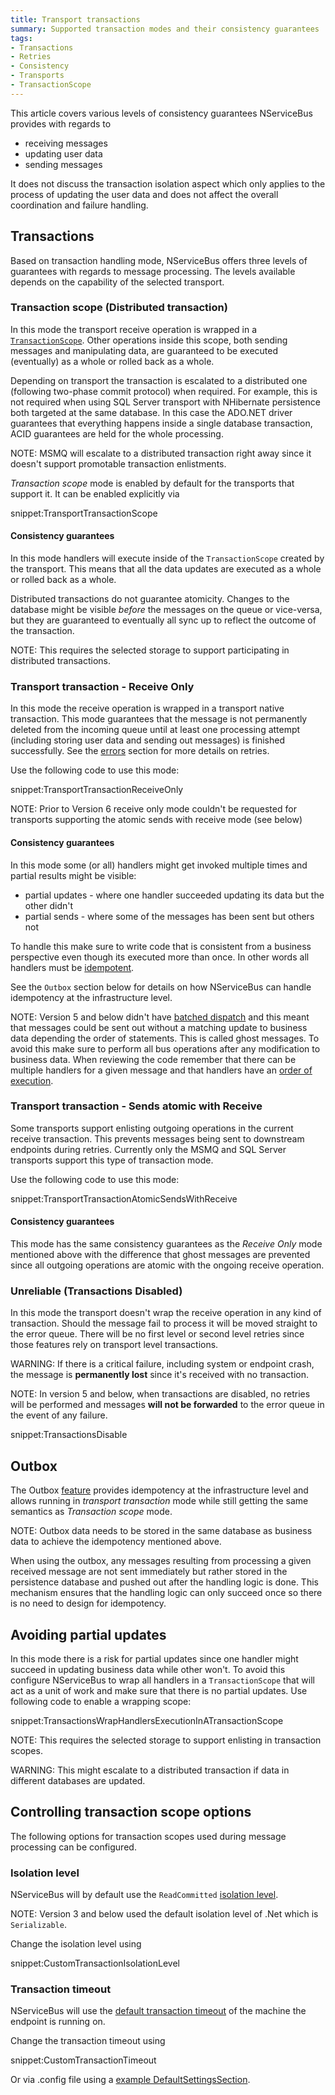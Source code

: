 ```yaml
---
title: Transport transactions
summary: Supported transaction modes and their consistency guarantees
tags:
- Transactions
- Retries
- Consistency
- Transports
- TransactionScope
---
```


This article covers various levels of consistency guarantees NServiceBus provides with regards to

* receiving messages
* updating user data
* sending messages

It does not discuss the transaction isolation aspect which only applies to the process of updating the user data and does not affect the overall coordination and failure handling.


## Transactions

Based on transaction handling mode, NServiceBus offers three levels of guarantees with regards to message processing. The levels available depends on the capability of the selected transport.


### Transaction scope (Distributed transaction)

In this mode the transport receive operation is wrapped in a [`TransactionScope`](http://msdn.microsoft.com/en-us/library/system.transactions.transactionscope). Other operations inside this scope, both sending messages and manipulating data, are guaranteed to be executed (eventually) as a whole or rolled back as a whole.

Depending on transport the transaction is escalated to a distributed one (following two-phase commit protocol) when required. For example, this is not required when using SQL Server transport with NHibernate persistence both targeted at the same database. In this case the ADO.NET driver guarantees that everything happens inside a single database transaction, ACID guarantees are held for the whole processing.

NOTE: MSMQ will escalate to a distributed transaction right away since it doesn't support promotable transaction enlistments.

*Transaction scope* mode is enabled by default for the transports that support it. It can be enabled explicitly via

snippet:TransportTransactionScope


#### Consistency guarantees

In this mode handlers will execute inside of the `TransactionScope` created by the transport. This means that all the data updates are executed as a whole or rolled back as a whole.

Distributed transactions do not guarantee atomicity. Changes to the database might be visible *before* the messages on the queue or vice-versa, but they are guaranteed to eventually all sync up to reflect the outcome of the transaction.

NOTE: This requires the selected storage to support participating in distributed transactions.


### Transport transaction - Receive Only

In this mode the receive operation is wrapped in a transport native transaction. This mode guarantees that the message is not permanently deleted from the incoming queue until at least one processing attempt (including storing user data and sending out messages) is finished successfully. See the [errors](/nservicebus/errors) section for more details on retries.

Use the following code to use this mode:

snippet:TransportTransactionReceiveOnly

NOTE: Prior to Version 6 receive only mode couldn't be requested for transports supporting the atomic sends with receive mode (see below)


#### Consistency guarantees

In this mode some (or all) handlers might get invoked multiple times and partial results might be visible:

 * partial updates - where one handler succeeded updating its data but the other didn't
 * partial sends - where some of the messages has been sent but others not

To handle this make sure to write code that is consistent from a business perspective even though its executed more than once. In other words all handlers must be [idempotent](/nservicebus/concept-overview.md#idempotence).

See the `Outbox` section below for details on how NServiceBus can handle idempotency at the infrastructure level.

NOTE: Version 5 and below didn't have [batched dispatch](/nservicebus/messaging/batched-dispatch.md) and this meant that messages could be sent out without a matching update to business data depending the order of statements. This is called ghost messages. To avoid this make sure to perform all bus operations after any modification to business data. When reviewing the code remember that there can be multiple handlers for a given message and that handlers have an [order of execution](/nservicebus/handlers/handler-ordering.md).


### Transport transaction - Sends atomic with Receive

Some transports support enlisting outgoing operations in the current receive transaction. This prevents messages being sent to downstream endpoints during retries. Currently only the MSMQ and SQL Server transports support this type of transaction mode.

Use the following code to use this mode:

snippet:TransportTransactionAtomicSendsWithReceive


#### Consistency guarantees

This mode has the same consistency guarantees as the *Receive Only* mode mentioned above with the difference that ghost messages are prevented since all outgoing operations are atomic with the ongoing receive operation.


### Unreliable (Transactions Disabled)

In this mode the transport doesn't wrap the receive operation in any kind of transaction. Should the message fail to process it will be moved straight to the error queue. There will be no first level or second level retries since those features rely on transport level transactions.

WARNING: If there is a critical failure, including system or endpoint crash, the message is **permanently lost** since it's received with no transaction.

NOTE: In version 5 and below, when transactions are disabled, no retries will be performed and messages **will not be forwarded** to the error queue in the event of any failure.

snippet:TransactionsDisable


## Outbox

The Outbox [feature](/nservicebus/outbox) provides idempotency at the infrastructure level and allows running in *transport transaction* mode while still getting the same semantics as *Transaction scope* mode.

NOTE: Outbox data needs to be stored in the same database as business data to achieve the idempotency mentioned above.

When using the outbox, any messages resulting from processing a given received message are not sent immediately but rather stored in the persistence database and pushed out after the handling logic is done. This mechanism ensures that the handling logic can only succeed once so there is no need to design for idempotency.


## Avoiding partial updates

In this mode there is a risk for partial updates since one handler might succeed in updating business data while other won't. To avoid this configure NServiceBus to wrap all handlers in a `TransactionScope` that will act as a unit of work and make sure that there is no partial updates. Use following code to enable a wrapping scope:

snippet:TransactionsWrapHandlersExecutionInATransactionScope

NOTE: This requires the selected storage to support enlisting in transaction scopes.

WARNING: This might escalate to a distributed transaction if data in different databases are updated.


## Controlling transaction scope options

The following options for transaction scopes used during message processing can be configured.


### Isolation level

NServiceBus will by default use the `ReadCommitted` [isolation level](https://msdn.microsoft.com/en-us/library/system.transactions.isolationlevel).

NOTE: Version 3 and below used the default isolation level of .Net which is `Serializable`.

Change the isolation level using

snippet:CustomTransactionIsolationLevel


### Transaction timeout

NServiceBus will use the [default transaction timeout](https://msdn.microsoft.com/en-us/library/system.transactions.transactionmanager.defaulttimeout) of the machine the endpoint is running on.

Change the transaction timeout using

snippet:CustomTransactionTimeout

Or via .config file using a [example DefaultSettingsSection](https://msdn.microsoft.com/en-us/library/system.transactions.configuration.defaultsettingssection.aspx#Anchor_5).
